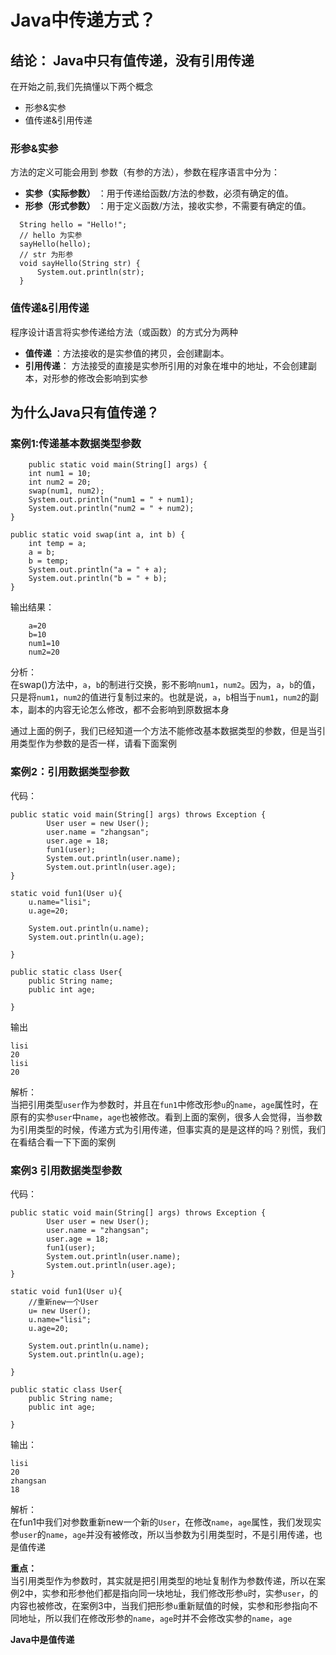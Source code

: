   # Java中传递方式？   
   ## 结论： Java中只有值传递，没有引用传递
    
在开始之前,我们先搞懂以下两个概念  
* 形参&实参
* 值传递&引用传递  
### 形参&实参
  方法的定义可能会用到 参数（有参的方法），参数在程序语言中分为：
  * **实参（实际参数）** ：用于传递给函数/方法的参数，必须有确定的值。
  * **形参（形式参数）** ：用于定义函数/方法，接收实参，不需要有确定的值。

  ```
    String hello = "Hello!";
    // hello 为实参
    sayHello(hello);
    // str 为形参
    void sayHello(String str) {
        System.out.println(str);
    }
```

### 值传递&引用传递
程序设计语言将实参传递给方法（或函数）的方式分为两种
* **值传递** ：方法接收的是实参值的拷贝，会创建副本。
* **引用传递**： 方法接受的直接是实参所引用的对象在堆中的地址，不会创建副本，对形参的修改会影响到实参
  
## 为什么Java只有值传递？
### 案例1:传递基本数据类型参数
~~~
    public static void main(String[] args) {
    int num1 = 10;
    int num2 = 20;
    swap(num1, num2);
    System.out.println("num1 = " + num1);
    System.out.println("num2 = " + num2);
}

public static void swap(int a, int b) {
    int temp = a;
    a = b;
    b = temp;
    System.out.println("a = " + a);
    System.out.println("b = " + b);
} 
~~~

输出结果：
~~~
    a=20
    b=10
    num1=10
    num2=20
~~~
分析：  
在swap()方法中，<code>a</code>，<code>b</code>的制进行交换，影不影响<code>num1</code>，<code>num2</code>。因为，<code>a</code>，<code>b</code>的值，只是将<code>num1</code>，<code>num2</code>的值进行复制过来的。也就是说，<code>a</code>，<code>b</code>相当于<code>num1</code>，</code><code>num2</code>的副本，副本的内容无论怎么修改，都不会影响到原数据本身

<!-- ![alt 属性文本](./1.jpeg) -->

通过上面的例子，我们已经知道一个方法不能修改基本数据类型的参数，但是当引用类型作为参数的是否一样，请看下面案例
###  案例2：引用数据类型参数
代码：
~~~
public static void main(String[] args) throws Exception {
        User user = new User();
        user.name = "zhangsan";
        user.age = 18;
        fun1(user);
        System.out.println(user.name);
        System.out.println(user.age);
}

static void fun1(User u){
    u.name="lisi";
    u.age=20;

    System.out.println(u.name);
    System.out.println(u.age);

}

public static class User{
    public String name;
    public int age;
    
}
~~~
输出
~~~
lisi
20
lisi
20
~~~

解析：  
 当把引用类型<code>user</code>作为参数时，并且在<code>fun1</code>中修改形参<code>u</code>的<code>name</code>，<code>age</code>属性时，在原有的实参<code>user</code>中<code>name</code>，<code>age</code>也被修改。看到上面的案例，很多人会觉得，当参数为引用类型的时候，传递方式为引用传递，但事实真的是是这样的吗？别慌，我们在看结合看一下下面的案例

### 案例3 引用数据类型参数
代码：
~~~
public static void main(String[] args) throws Exception {
        User user = new User();
        user.name = "zhangsan";
        user.age = 18;
        fun1(user);
        System.out.println(user.name);
        System.out.println(user.age);
}

static void fun1(User u){
    //重新new一个User
    u= new User();
    u.name="lisi";
    u.age=20;

    System.out.println(u.name);
    System.out.println(u.age);

}

public static class User{
    public String name;
    public int age;
    
}
~~~
输出：
~~~
lisi
20
zhangsan
18
~~~

解析：  
在fun1中我们对参数重新new一个新的<code>User</code>，在修改<code>name</code>，<code>age</code>属性，我们发现实参<code>user</code>的<code>name</code>，<code>age</code>并没有被修改，所以当参数为引用类型时，不是引用传递，也是值传递   

**重点：**  
当引用类型作为参数时，其实就是把引用类型的地址复制作为参数传递，所以在案例2中，实参和形参他们都是指向同一块地址，我们修改形参<code>u</code>时，实参<code>user</code>，的内容也被修改，在案例3中，当我们把形参<code>u</code>重新赋值的时候，实参和形参指向不同地址，所以我们在修改形参的<code>name</code>，<code>age</code>时并不会修改实参的<code>name</code>，<code>age</code>

**Java中是值传递**




